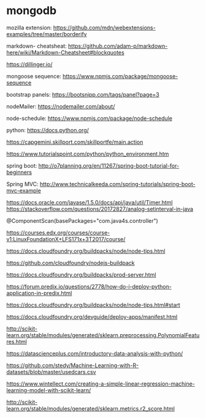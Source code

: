 # mongodb

mozilla extension: https://github.com/mdn/webextensions-examples/tree/master/borderify

markdown- cheatsheat: https://github.com/adam-p/markdown-here/wiki/Markdown-Cheatsheet#blockquotes

https://dillinger.io/

mongoose sequence: https://www.npmjs.com/package/mongoose-sequence

bootstrap panels: https://bootsnipp.com/tags/panel?page=3

nodeMailer: https://nodemailer.com/about/

node-schedule: https://www.npmjs.com/package/node-schedule

python: https://docs.python.org/ 

https://capgemini.skillport.com/skillportfe/main.action 

https://www.tutorialspoint.com/python/python_environment.htm

spring boot: http://o7planning.org/en/11267/spring-boot-tutorial-for-beginners

Spring MVC: http://www.technicalkeeda.com/spring-tutorials/spring-boot-mvc-example

https://docs.oracle.com/javase/1.5.0/docs/api/java/util/Timer.html
https://stackoverflow.com/questions/20172827/analog-setinterval-in-java

@ComponentScan(basePackages="com.java4s.controller")

https://courses.edx.org/courses/course-v1:LinuxFoundationX+LFS171x+3T2017/course/

https://docs.cloudfoundry.org/buildpacks/node/node-tips.html

https://github.com/cloudfoundry/nodejs-buildpack

https://docs.cloudfoundry.org/buildpacks/prod-server.html

https://forum.predix.io/questions/2778/how-do-i-deploy-python-application-in-predix.html

https://docs.cloudfoundry.org/buildpacks/node/node-tips.html#start

https://docs.cloudfoundry.org/devguide/deploy-apps/manifest.html

http://scikit-learn.org/stable/modules/generated/sklearn.preprocessing.PolynomialFeatures.html

https://datascienceplus.com/introductory-data-analysis-with-python/

https://github.com/stedy/Machine-Learning-with-R-datasets/blob/master/usedcars.csv

https://www.wintellect.com/creating-a-simple-linear-regression-machine-learning-model-with-scikit-learn/

http://scikit-learn.org/stable/modules/generated/sklearn.metrics.r2_score.html
